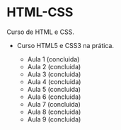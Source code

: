 # HTML-CSS

Curso de HTML e CSS.

* Curso HTML5 e CSS3 na prática.

  * Aula 1 (concluida)
  * Aula 2 (concluida)
  * Aula 3 (concluida)
  * Aula 4 (concluida)
  * Aula 5 (concluida)
  * Aula 6 (concluida)
  * Aula 7 (concluida)
  * Aula 8 (concluida)
  * Aula 9 (concluida)
